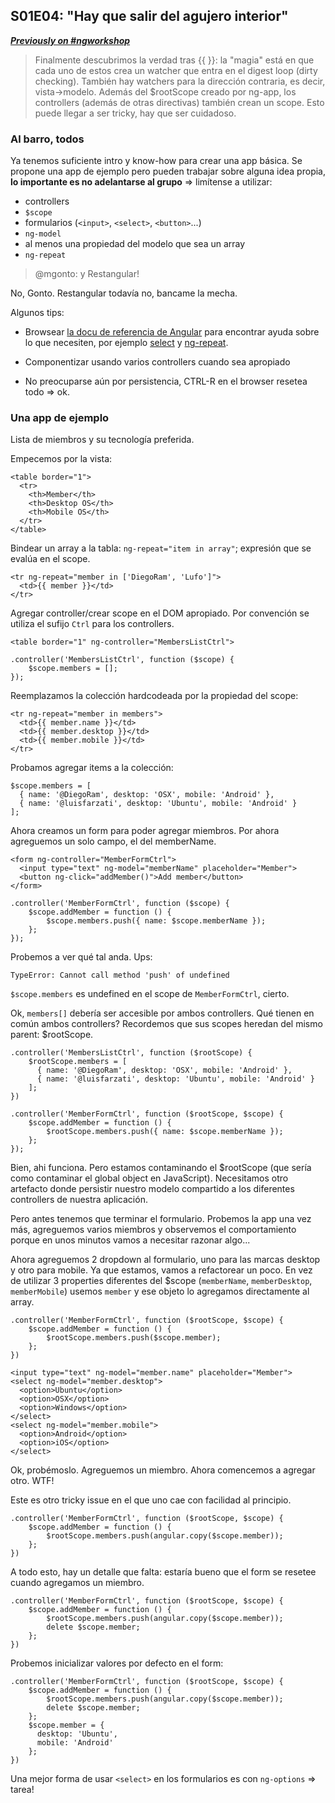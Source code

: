 ## S01E04: "Hay que salir del agujero interior"

[**_Previously on #ngworkshop_**](https://github.com/Nardoz/ngworkshop/tree/master/src/s01e03)

> Finalmente descubrimos la verdad tras {{ }}: la "magia" está en que cada uno de estos crea un watcher que entra en el digest loop (dirty checking). También hay watchers para la dirección contraria, es decir, vista->modelo. Además del $rootScope creado por ng-app, los controllers (además de otras directivas) también crean un scope. Esto puede llegar a ser tricky, hay que ser cuidadoso.

### Al barro, todos

Ya tenemos suficiente intro y know-how para crear una app básica. Se propone una app de ejemplo pero pueden trabajar sobre alguna idea propia, **lo importante es no adelantarse al grupo** => limítense a utilizar:

- controllers
- `$scope`
- formularios (`<input>`, `<select>`, `<button>`...)
- `ng-model`
- al menos una propiedad del modelo que sea un array
- `ng-repeat`

> @mgonto: y Restangular!

No, Gonto. Restangular todavía no, bancame la mecha.

Algunos tips:

- Browsear [la docu de referencia de Angular](http://docs.angularjs.org/api/) para encontrar ayuda sobre lo que necesiten, por ejemplo [select](http://docs.angularjs.org/api/ng/directive/select) y [ng-repeat](http://docs.angularjs.org/api/ng/directive/ngRepeat).

- Componentizar usando varios controllers cuando sea apropiado

- No preocuparse aún por persistencia, CTRL-R en el browser resetea todo => ok.

### Una app de ejemplo

Lista de miembros y su tecnología preferida.

Empecemos por la vista:

```
<table border="1">
  <tr>
    <th>Member</th>
    <th>Desktop OS</th>
    <th>Mobile OS</th>
  </tr>
</table>
```

Bindear un array a la tabla: `ng-repeat="item in array"`; expresión que se evalúa en el scope.

```
<tr ng-repeat="member in ['DiegoRam', 'Lufo']">
  <td>{{ member }}</td>
</tr>
```

Agregar controller/crear scope en el DOM apropiado. Por convención se utiliza el sufijo `Ctrl` para los controllers.

```
<table border="1" ng-controller="MembersListCtrl">
```

```
.controller('MembersListCtrl', function ($scope) {
    $scope.members = [];
});
```

Reemplazamos la colección hardcodeada por la propiedad del scope:

```
<tr ng-repeat="member in members">
  <td>{{ member.name }}</td>
  <td>{{ member.desktop }}</td>
  <td>{{ member.mobile }}</td>
</tr>
```

Probamos agregar items a la colección:

```
$scope.members = [
  { name: '@DiegoRam', desktop: 'OSX', mobile: 'Android' },
  { name: '@luisfarzati', desktop: 'Ubuntu', mobile: 'Android' }
];
```

Ahora creamos un form para poder agregar miembros. Por ahora agreguemos un solo campo, el del memberName.

```
<form ng-controller="MemberFormCtrl">
  <input type="text" ng-model="memberName" placeholder="Member">
  <button ng-click="addMember()">Add member</button>
</form>
```

```
.controller('MemberFormCtrl', function ($scope) {
    $scope.addMember = function () {
        $scope.members.push({ name: $scope.memberName });
    };
});
```

Probemos a ver qué tal anda. Ups:

```
TypeError: Cannot call method 'push' of undefined
```

`$scope.members` es undefined en el scope de `MemberFormCtrl`, cierto.

Ok, `members[]` debería ser accesible por ambos controllers. Qué tienen en común ambos controllers? Recordemos que sus scopes heredan del mismo parent: $rootScope.

```
.controller('MembersListCtrl', function ($rootScope) {
    $rootScope.members = [
      { name: '@DiegoRam', desktop: 'OSX', mobile: 'Android' },
      { name: '@luisfarzati', desktop: 'Ubuntu', mobile: 'Android' }
    ];
})

.controller('MemberFormCtrl', function ($rootScope, $scope) {
    $scope.addMember = function () {
        $rootScope.members.push({ name: $scope.memberName });
    };
});
```

Bien, ahi funciona. Pero estamos contaminando el $rootScope (que sería como contaminar el global object en JavaScript). Necesitamos otro artefacto donde persistir nuestro modelo compartido a los diferentes controllers de nuestra aplicación.

Pero antes tenemos que terminar el formulario. Probemos la app una vez más, agreguemos varios miembros y observemos el comportamiento porque en unos minutos vamos a necesitar razonar algo...

Ahora agreguemos 2 dropdown al formulario, uno para las marcas desktop y otro para mobile. Ya que estamos, vamos a refactorear un poco. En vez de utilizar 3 properties diferentes del $scope (`memberName`, `memberDesktop`, `memberMobile`) usemos `member` y ese objeto lo agregamos directamente al array.


```
.controller('MemberFormCtrl', function ($rootScope, $scope) {
    $scope.addMember = function () {
        $rootScope.members.push($scope.member);
    };
})

```

```
<input type="text" ng-model="member.name" placeholder="Member">
<select ng-model="member.desktop">
  <option>Ubuntu</option>
  <option>OSX</option>
  <option>Windows</option>
</select>
<select ng-model="member.mobile">
  <option>Android</option>
  <option>iOS</option>
</select>
```

Ok, probémoslo. Agreguemos un miembro. Ahora comencemos a agregar otro. WTF!

Este es otro tricky issue en el que uno cae con facilidad al principio.


```
.controller('MemberFormCtrl', function ($rootScope, $scope) {
    $scope.addMember = function () {
        $rootScope.members.push(angular.copy($scope.member));
    };
})

```

A todo esto, hay un detalle que falta: estaría bueno que el form se resetee cuando agregamos un miembro.

```
.controller('MemberFormCtrl', function ($rootScope, $scope) {
    $scope.addMember = function () {
        $rootScope.members.push(angular.copy($scope.member));
        delete $scope.member;
    };
})

```


Probemos inicializar valores por defecto en el form:

```
.controller('MemberFormCtrl', function ($rootScope, $scope) {
    $scope.addMember = function () {
        $rootScope.members.push(angular.copy($scope.member));
        delete $scope.member;
    };
    $scope.member = {
      desktop: 'Ubuntu',
      mobile: 'Android'
    };
})
```

Una mejor forma de usar `<select>` en los formularios es con `ng-options` => tarea!
